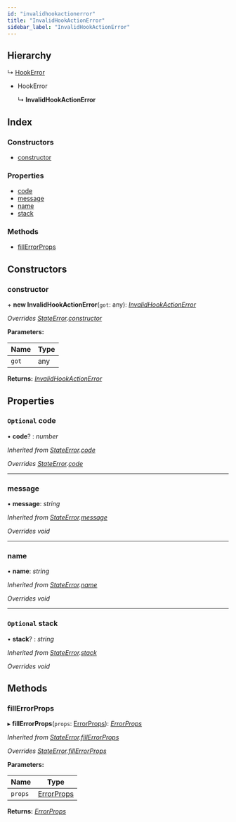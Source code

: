 ```yaml
---
id: "invalidhookactionerror"
title: "InvalidHookActionError"
sidebar_label: "InvalidHookActionError"
---
```


## Hierarchy

  ↳ [HookError](hookerror.md)

* HookError

  ↳ **InvalidHookActionError**

## Index

### Constructors

* [constructor](invalidhookactionerror.md#constructor)

### Properties

* [code](invalidhookactionerror.md#optional-code)
* [message](invalidhookactionerror.md#message)
* [name](invalidhookactionerror.md#name)
* [stack](invalidhookactionerror.md#optional-stack)

### Methods

* [fillErrorProps](invalidhookactionerror.md#fillerrorprops)

## Constructors

###  constructor

\+ **new InvalidHookActionError**(`got`: any): *[InvalidHookActionError](invalidhookactionerror.md)*

*Overrides [StateError](stateerror.md).[constructor](stateerror.md#constructor)*

**Parameters:**

Name | Type |
------ | ------ |
`got` | any |

**Returns:** *[InvalidHookActionError](invalidhookactionerror.md)*

## Properties

### `Optional` code

• **code**? : *number*

*Inherited from [StateError](stateerror.md).[code](stateerror.md#optional-code)*

*Overrides [StateError](stateerror.md).[code](stateerror.md#optional-code)*

___

###  message

• **message**: *string*

*Inherited from [StateError](stateerror.md).[message](stateerror.md#message)*

*Overrides void*

___

###  name

• **name**: *string*

*Inherited from [StateError](stateerror.md).[name](stateerror.md#name)*

*Overrides void*

___

### `Optional` stack

• **stack**? : *string*

*Inherited from [StateError](stateerror.md).[stack](stateerror.md#optional-stack)*

*Overrides void*

## Methods

###  fillErrorProps

▸ **fillErrorProps**(`props`: [ErrorProps](../modules/types.md#errorprops)): *[ErrorProps](../modules/types.md#errorprops)*

*Inherited from [StateError](stateerror.md).[fillErrorProps](stateerror.md#fillerrorprops)*

*Overrides [StateError](stateerror.md).[fillErrorProps](stateerror.md#fillerrorprops)*

**Parameters:**

Name | Type |
------ | ------ |
`props` | [ErrorProps](../modules/types.md#errorprops) |

**Returns:** *[ErrorProps](../modules/types.md#errorprops)*

